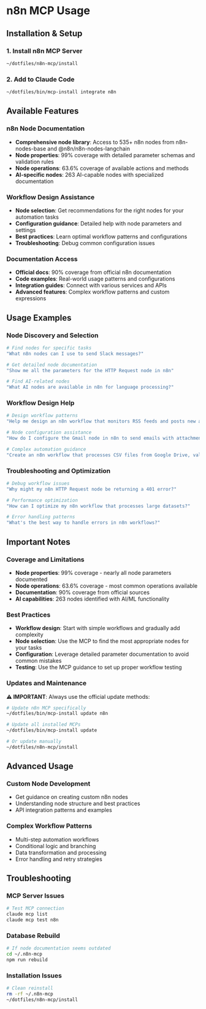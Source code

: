 # n8n MCP Usage

## Installation & Setup

### 1. Install n8n MCP Server
```bash
~/dotfiles/n8n-mcp/install
```

### 2. Add to Claude Code
```bash
~/dotfiles/bin/mcp-install integrate n8n
```

## Available Features

### n8n Node Documentation
- **Comprehensive node library**: Access to 535+ n8n nodes from n8n-nodes-base and @n8n/n8n-nodes-langchain
- **Node properties**: 99% coverage with detailed parameter schemas and validation rules
- **Node operations**: 63.6% coverage of available actions and methods
- **AI-specific nodes**: 263 AI-capable nodes with specialized documentation

### Workflow Design Assistance  
- **Node selection**: Get recommendations for the right nodes for your automation tasks
- **Configuration guidance**: Detailed help with node parameters and settings
- **Best practices**: Learn optimal workflow patterns and configurations
- **Troubleshooting**: Debug common configuration issues

### Documentation Access
- **Official docs**: 90% coverage from official n8n documentation
- **Code examples**: Real-world usage patterns and configurations
- **Integration guides**: Connect with various services and APIs
- **Advanced features**: Complex workflow patterns and custom expressions

## Usage Examples

### Node Discovery and Selection
```bash
# Find nodes for specific tasks
"What n8n nodes can I use to send Slack messages?"

# Get detailed node documentation
"Show me all the parameters for the HTTP Request node in n8n"

# Find AI-related nodes
"What AI nodes are available in n8n for language processing?"
```

### Workflow Design Help
```bash
# Design workflow patterns
"Help me design an n8n workflow that monitors RSS feeds and posts new articles to Discord"

# Node configuration assistance
"How do I configure the Gmail node in n8n to send emails with attachments?"

# Complex automation guidance
"Create an n8n workflow that processes CSV files from Google Drive, validates data, and updates a database"
```

### Troubleshooting and Optimization
```bash
# Debug workflow issues
"Why might my n8n HTTP Request node be returning a 401 error?"

# Performance optimization
"How can I optimize my n8n workflow that processes large datasets?"

# Error handling patterns
"What's the best way to handle errors in n8n workflows?"
```

## Important Notes

### Coverage and Limitations
- **Node properties**: 99% coverage - nearly all node parameters documented
- **Node operations**: 63.6% coverage - most common operations available
- **Documentation**: 90% coverage from official sources
- **AI capabilities**: 263 nodes identified with AI/ML functionality

### Best Practices
- **Workflow design**: Start with simple workflows and gradually add complexity
- **Node selection**: Use the MCP to find the most appropriate nodes for your tasks
- **Configuration**: Leverage detailed parameter documentation to avoid common mistakes
- **Testing**: Use the MCP guidance to set up proper workflow testing

### Updates and Maintenance

**⚠️ IMPORTANT**: Always use the official update methods:

```bash
# Update n8n MCP specifically  
~/dotfiles/bin/mcp-install update n8n

# Update all installed MCPs
~/dotfiles/bin/mcp-install update

# Or update manually
~/dotfiles/n8n-mcp/install
```

## Advanced Usage

### Custom Node Development
- Get guidance on creating custom n8n nodes
- Understanding node structure and best practices
- API integration patterns and examples

### Complex Workflow Patterns
- Multi-step automation workflows
- Conditional logic and branching
- Data transformation and processing
- Error handling and retry strategies

## Troubleshooting

### MCP Server Issues
```bash
# Test MCP connection
claude mcp list
claude mcp test n8n
```

### Database Rebuild
```bash
# If node documentation seems outdated
cd ~/.n8n-mcp
npm run rebuild
```

### Installation Issues
```bash
# Clean reinstall
rm -rf ~/.n8n-mcp
~/dotfiles/n8n-mcp/install
```